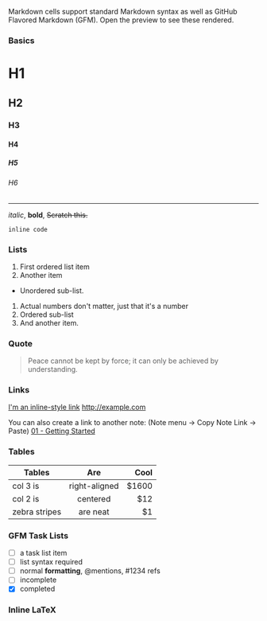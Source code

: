 
Markdown cells support standard Markdown syntax as well as GitHub Flavored Markdown (GFM). Open the preview to see these rendered.
 
### Basics
 
# H1
## H2
### H3
#### H4
##### H5
###### H6
 
---
 
*italic*, **bold**, ~~Scratch this.~~
 
`inline code`
 
### Lists
 
1. First ordered list item
2. Another item
  * Unordered sub-list. 
1. Actual numbers don't matter, just that it's a number
  1. Ordered sub-list
4. And another item.
 
### Quote
 
> Peace cannot be kept by force; it can only be achieved by understanding.
 
### Links
 
[I'm an inline-style link](https://www.google.com)
http://example.com
 
You can also create a link to another note: (Note menu -> Copy Note Link -> Paste)
[01 - Getting Started](quiver-note-url/D2A1CC36-CC97-4701-A895-EFC98EF47026)
 
### Tables
 
| Tables        | Are           | Cool  |
| ------------- |:-------------:| -----:|
| col 3 is      | right-aligned | $1600 |
| col 2 is      | centered      |   $12 |
| zebra stripes | are neat      |    $1 |
 
### GFM Task Lists
 
- [ ] a task list item
- [ ] list syntax required
- [ ] normal **formatting**, @mentions, #1234 refs
- [ ] incomplete
- [x] completed
 
### Inline LaTeX
 
